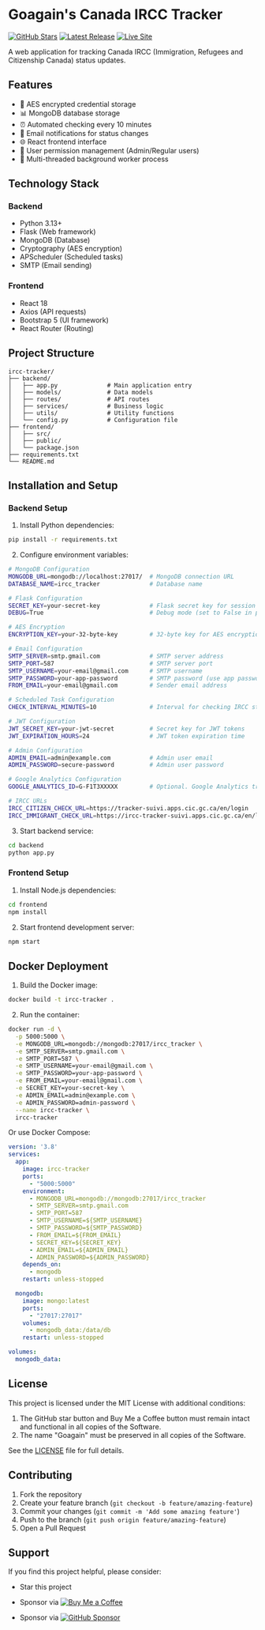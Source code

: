 # Goagain's Canada IRCC Tracker

[![GitHub Stars](https://img.shields.io/github/stars/goagain/ircc-tracker?style=social)](https://github.com/goagain/ircc-tracker)
[![Latest Release](https://img.shields.io/github/v/release/goagain/ircc-tracker?style=flat-square)](https://github.com/goagain/ircc-tracker/releases)
[![Live Site](https://img.shields.io/badge/Live%20Site-tracker.goagain.me-2ea44f?style=flat-square)](https://tracker.goagain.me/)

A web application for tracking Canada IRCC (Immigration, Refugees and Citizenship Canada) status updates.

## Features

- 🔐 AES encrypted credential storage
- 📊 MongoDB database storage
- ⏰ Automated checking every 10 minutes
- 📧 Email notifications for status changes
- 🌐 React frontend interface
- 👥 User permission management (Admin/Regular users)
- 🔄 Multi-threaded background worker process

## Technology Stack

### Backend
- Python 3.13+
- Flask (Web framework)
- MongoDB (Database)
- Cryptography (AES encryption)
- APScheduler (Scheduled tasks)
- SMTP (Email sending)

### Frontend
- React 18
- Axios (API requests)
- Bootstrap 5 (UI framework)
- React Router (Routing)

## Project Structure

```
ircc-tracker/
├── backend/
│   ├── app.py              # Main application entry
│   ├── models/             # Data models
│   ├── routes/             # API routes
│   ├── services/           # Business logic
│   ├── utils/              # Utility functions
│   └── config.py           # Configuration file
├── frontend/
│   ├── src/
│   ├── public/
│   └── package.json
├── requirements.txt
└── README.md
```

## Installation and Setup

### Backend Setup

1. Install Python dependencies:
```bash
pip install -r requirements.txt
```

2. Configure environment variables:
```bash
# MongoDB Configuration
MONGODB_URL=mongodb://localhost:27017/  # MongoDB connection URL
DATABASE_NAME=ircc_tracker              # Database name

# Flask Configuration
SECRET_KEY=your-secret-key              # Flask secret key for session management
DEBUG=True                              # Debug mode (set to False in production)

# AES Encryption
ENCRYPTION_KEY=your-32-byte-key         # 32-byte key for AES encryption

# Email Configuration
SMTP_SERVER=smtp.gmail.com              # SMTP server address
SMTP_PORT=587                           # SMTP server port
SMTP_USERNAME=your-email@gmail.com      # SMTP username
SMTP_PASSWORD=your-app-password         # SMTP password (use app password for Gmail)
FROM_EMAIL=your-email@gmail.com         # Sender email address

# Scheduled Task Configuration
CHECK_INTERVAL_MINUTES=10               # Interval for checking IRCC status

# JWT Configuration
JWT_SECRET_KEY=your-jwt-secret          # Secret key for JWT tokens
JWT_EXPIRATION_HOURS=24                 # JWT token expiration time

# Admin Configuration
ADMIN_EMAIL=admin@example.com           # Admin user email
ADMIN_PASSWORD=secure-password          # Admin user password

# Google Analytics Configuration
GOOGLE_ANALYTICS_ID=G-F1T3XXXXX         # Optional. Google Analytics tracking ID

# IRCC URLs
IRCC_CITIZEN_CHECK_URL=https://tracker-suivi.apps.cic.gc.ca/en/login
IRCC_IMMIGRANT_CHECK_URL=https://ircc-tracker-suivi.apps.cic.gc.ca/en/login
```

3. Start backend service:
```bash
cd backend
python app.py
```

### Frontend Setup

1. Install Node.js dependencies:
```bash
cd frontend
npm install
```

2. Start frontend development server:
```bash
npm start
```

## Docker Deployment

1. Build the Docker image:
```bash
docker build -t ircc-tracker .
```

2. Run the container:
```bash
docker run -d \
  -p 5000:5000 \
  -e MONGODB_URL=mongodb://mongodb:27017/ircc_tracker \
  -e SMTP_SERVER=smtp.gmail.com \
  -e SMTP_PORT=587 \
  -e SMTP_USERNAME=your-email@gmail.com \
  -e SMTP_PASSWORD=your-app-password \
  -e FROM_EMAIL=your-email@gmail.com \
  -e SECRET_KEY=your-secret-key \
  -e ADMIN_EMAIL=admin@example.com \
  -e ADMIN_PASSWORD=admin-password \
  --name ircc-tracker \
  ircc-tracker
```

Or use Docker Compose:
```yaml
version: '3.8'
services:
  app:
    image: ircc-tracker
    ports:
      - "5000:5000"
    environment:
      - MONGODB_URL=mongodb://mongodb:27017/ircc_tracker
      - SMTP_SERVER=smtp.gmail.com
      - SMTP_PORT=587
      - SMTP_USERNAME=${SMTP_USERNAME}
      - SMTP_PASSWORD=${SMTP_PASSWORD}
      - FROM_EMAIL=${FROM_EMAIL}
      - SECRET_KEY=${SECRET_KEY}
      - ADMIN_EMAIL=${ADMIN_EMAIL}
      - ADMIN_PASSWORD=${ADMIN_PASSWORD}
    depends_on:
      - mongodb
    restart: unless-stopped

  mongodb:
    image: mongo:latest
    ports:
      - "27017:27017"
    volumes:
      - mongodb_data:/data/db
    restart: unless-stopped

volumes:
  mongodb_data:
```

## License

This project is licensed under the MIT License with additional conditions:

1. The GitHub star button and Buy Me a Coffee button must remain intact and functional in all copies of the Software.
2. The name "Goagain" must be preserved in all copies of the Software.

See the [LICENSE](LICENSE) file for full details.

## Contributing

1. Fork the repository
2. Create your feature branch (`git checkout -b feature/amazing-feature`)
3. Commit your changes (`git commit -m 'Add some amazing feature'`)
4. Push to the branch (`git push origin feature/amazing-feature`)
5. Open a Pull Request

## Support

If you find this project helpful, please consider:

- Star this project

- Sponsor via [![Buy Me a Coffee](https://img.shields.io/badge/Buy%20Me%20a%20Coffee-FFDD00?style=for-the-badge&logo=buy-me-a-coffee&logoColor=black)](https://www.buymeacoffee.com/goagain)

- Sponsor via [![GitHub Sponsor](https://img.shields.io/badge/Sponsor%20on%20GitHub-181717?style=for-the-badge&logo=github&logoColor=white)](https://github.com/sponsors/goagain) 